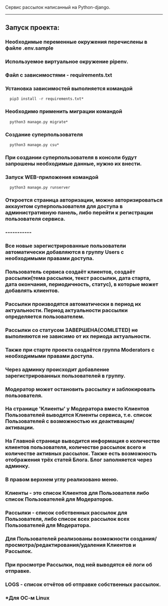 Сервис рассылок написанный на Python-django.
____
## Запуск проекта:
   ### Необходимые переменные окружения перечислены в файле .env.sample
   ### Используемое виртуальное окружение pipenv.
   ### Файл с зависимостями - requirements.txt
   ### Установка зависимостей выполняется командой
      pip3 install -r requirements.txt*
   ### Необходимо применить миграции командой
      python3 manage.py migrate*
   ### Создание суперпользователя
      python3 manage.py csu*
   ### При создании суперпользователя в консоли будут запрошены необходимые данные, нужно их внести.
   ### Запуск WEB-приложения командой
      python3 manage.py runserver
   ### Откроется страница авторизации, можно авторизироваться аккаунтом суперпользователя для доступа в административную панель, либо перейти к регистрации пользователя сервиса.
### -----------
### Все новые зарегистрированные пользователи автоматически добавляются в группу Users с необходимыми правами доступа.
### Пользователь сервиса создаёт клиентов, создаёт рассылки(тема рассылки, текст рассылки, дата старта, дата окончания, периодичность, статус), в которые может добавлять клиентов.
### Рассылки производятся автоматически в период их актуальности. Период актуальности рассылки определяется пользователем.
### Рассылки со статусом ЗАВЕРШЕНА(COMLETED) не выполняются не зависимо от их периода актуальности.
### Также при старте проекта создаётся группа Moderators с необходимыми правами доступа.
### Через админку происходит добавление зарегистрированных пользователей в группу.
### Модератор может остановить рассылку и заблокировать пользователя.
### На странице 'Клиенты' у Модератора вместо Клиентов Пользователей выводятся Клиенты сервиса, т.е. список Пользователей с возможностью их деактивации/активации.
### На Главной странице выводится информация о количестве клиентов пользователя, количестве рассылок всего и количестве активных рассылок. Также есть возможность отображения трёх статей Блога. Блог заполняется через админку.
### В правом верхнем углу реализовано меню.
### Клиенты - это список Клиентов для Пользователя либо список Пользователей для Модераторов.
### Рассылки - список собственных рассылок для Пользователя, либо список всех рассылок всех Пользователей для Модератора.
### Для Пользователей реализованы возможности создания/просмотра/редактирования/удаления Клиентов и Рассылок.
### При просмотре Рассылки, под ней выводятся её логи об отправке.
### LOGS - список отчётов об отправке собственных рассылок.

 ### *Для ОС-м Linux
